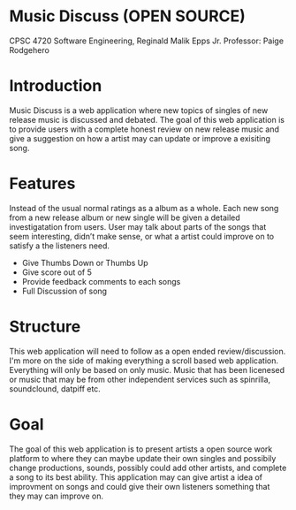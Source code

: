 # Music Discuss (OPEN SOURCE)

CPSC 4720 Software Engineering, Reginald Malik Epps Jr. 
Professor: Paige Rodgehero 

# Introduction
Music Discuss is a web application where new topics of singles of new release music is discussed and debated.
The goal of this web application is to provide users with a complete honest review on new release music and give a suggestion on how a artist may can update or improve a exisiting song. 

# Features
Instead of the usual normal ratings as a album as a whole.  Each new song from a new release album or new single will be given a detailed investigatation from users.  User may talk about parts of the songs that seem interesting, didn’t make sense, or what a artist could improve on to satisfy a the listeners need.  
* Give Thumbs Down or Thumbs Up
* Give score out of 5
* Provide feedback comments to each songs
* Full Discussion of song

# Structure 
This web application will need to follow as a open ended review/discussion.  I'm more on the side of making everything a scroll based web application.  Everything will only be based on only music.  Music that has been licenesed or music that may be from other independent services such as spinrilla, soundclound, datpiff etc.  

# Goal
The goal of this web application is to present artists a open source work platform to where they can maybe update their own singles and possibily change productions, sounds, possibly could add other artists, and complete a song to its best ability.  This application may can give artist a idea of improvment on songs and could give their own listeners something that they may can improve on.  








